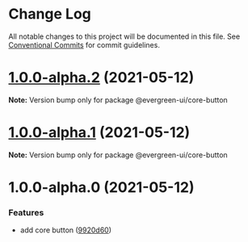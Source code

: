 # Change Log

All notable changes to this project will be documented in this file.
See [Conventional Commits](https://conventionalcommits.org) for commit guidelines.

# [1.0.0-alpha.2](https://github.com/rupert-ong/evergreen-ui/compare/@evergreen-ui/core-button@1.0.0-alpha.1...@evergreen-ui/core-button@1.0.0-alpha.2) (2021-05-12)

**Note:** Version bump only for package @evergreen-ui/core-button

# [1.0.0-alpha.1](https://github.com/rupert-ong/evergreen-ui/compare/@evergreen-ui/core-button@1.0.0-alpha.0...@evergreen-ui/core-button@1.0.0-alpha.1) (2021-05-12)

**Note:** Version bump only for package @evergreen-ui/core-button

# 1.0.0-alpha.0 (2021-05-12)

### Features

- add core button ([9920d60](https://github.com/rupert-ong/evergreen-ui/commit/9920d60c1ef4fafd7c644f9841621bfa0dd553ab))
